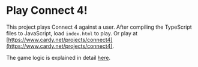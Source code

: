 # Play Connect 4!
This project plays Connect 4 against a user.  After compiling the TypeScript
files to JavaScript, load `index.html` to play.  Or play at 
[https://www.cardy.net/projects/connect4](https://www.cardy.net/projects/connect4).

The game logic is explained in detail [here](https://www.cardy.net/posts/mcts/).

